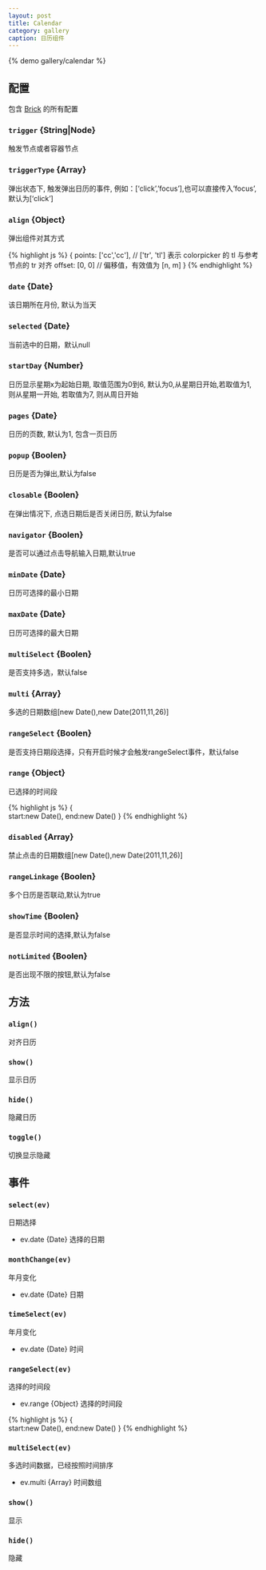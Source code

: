 ```yaml
---
layout: post
title: Calendar
category: gallery
caption: 日历组件
---
```


{% demo gallery/calendar %}

## 配置

包含 [Brick](/brix/core/brick) 的所有配置

### `trigger` {String|Node}

触发节点或者容器节点

### `triggerType` {Array}

弹出状态下, 触发弹出日历的事件, 例如：[‘click’,’focus’],也可以直接传入’focus’, 默认为[‘click’]

### `align` {Object}

弹出组件对其方式

{% highlight js %}
 {
    points: ['cc','cc'], // ['tr', 'tl'] 表示 colorpicker 的 tl 与参考节点的 tr 对齐
    offset: [0, 0]      // 偏移值，有效值为 [n, m]
}
{% endhighlight %}

### `date` {Date}

该日期所在月份, 默认为当天

### `selected` {Date}

当前选中的日期，默认null

### `startDay` {Number}

日历显示星期x为起始日期, 取值范围为0到6, 默认为0,从星期日开始,若取值为1, 则从星期一开始, 若取值为7, 则从周日开始

### `pages` {Date}

日历的页数, 默认为1, 包含一页日历

### `popup` {Boolen}

日历是否为弹出,默认为false

### `closable` {Boolen}

在弹出情况下, 点选日期后是否关闭日历, 默认为false

### `navigator` {Boolen}

是否可以通过点击导航输入日期,默认true

### `minDate` {Date}

日历可选择的最小日期

### `maxDate` {Date}

日历可选择的最大日期

### `multiSelect` {Boolen}

是否支持多选，默认false

### `multi` {Array}

多选的日期数组[new Date(),new Date(2011,11,26)] 

### `rangeSelect` {Boolen}

是否支持日期段选择，只有开启时候才会触发rangeSelect事件，默认false

### `range` {Object}

已选择的时间段 

{% highlight js %}
{	
	start:new Date(),
	end:new Date()
}
{% endhighlight %}

### `disabled` {Array}

禁止点击的日期数组[new Date(),new Date(2011,11,26)] 

### `rangeLinkage` {Boolen}

多个日历是否联动,默认为true

### `showTime` {Boolen}

是否显示时间的选择,默认为false

### `notLimited` {Boolen}

是否出现不限的按钮,默认为false


## 方法

### `align()`

对齐日历

### `show()`

显示日历

### `hide()`

隐藏日历

### `toggle()`

切换显示隐藏

## 事件

### `select(ev)`

日期选择

* ev.date {Date} 选择的日期

### `monthChange(ev)`

年月变化

* ev.date {Date} 日期

### `timeSelect(ev)`

年月变化

* ev.date {Date} 时间

### `rangeSelect(ev)`

选择的时间段

* ev.range {Object} 选择的时间段

{% highlight js %}
{	
	start:new Date(),
	end:new Date()
}
{% endhighlight %}

### `multiSelect(ev)`

多选时间数据，已经按照时间排序

* ev.multi {Array} 时间数组

### `show()`

显示

### `hide()`

隐藏
